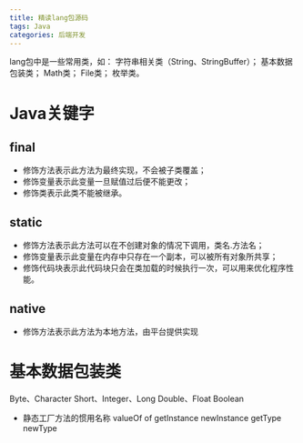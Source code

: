 ```yaml
---
title: 精读lang包源码
tags: Java
categories: 后端开发
---
```


lang包中是一些常用类，如：
字符串相关类（String、StringBuffer）；
基本数据包装类；
Math类；
File类；
枚举类。
<!-- more -->

# Java关键字
## final
* 修饰方法表示此方法为最终实现，不会被子类覆盖；
* 修饰变量表示此变量一旦赋值过后便不能更改；
* 修饰类表示此类不能被继承。

## static
* 修饰方法表示此方法可以在不创建对象的情况下调用，类名.方法名；
* 修饰变量表示此变量在内存中只存在一个副本，可以被所有对象所共享；
* 修饰代码块表示此代码块只会在类加载的时候执行一次，可以用来优化程序性能。

## native
* 修饰方法表示此方法为本地方法，由平台提供实现

# 基本数据包装类
Byte、Character
Short、Integer、Long
Double、Float
Boolean
* 静态工厂方法的惯用名称
valueOf
of
getInstance
newInstance
getType
newType


